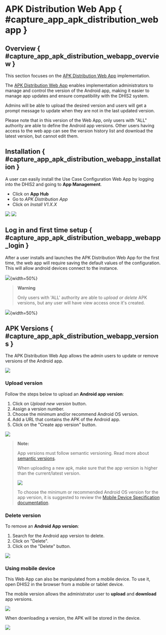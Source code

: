 # APK Distribution Web App { #capture_app_apk_distribution_webapp }
## Overview { #capture_app_apk_distribution_webapp_overview }

This section focuses on the [APK Distribution Web App](https://apps.dhis2.org/app/dff273fc-909e-48af-b151-c4d7e9c8a12c) implementation.

The [APK Distribution Web App](https://apps.dhis2.org/app/dff273fc-909e-48af-b151-c4d7e9c8a12c) enables implementation administrators to manage and control the version of the Android app, making it easier to manage app updates and ensure compatibility with the DHIS2 system. 

Admins will be able to upload the desired version and users will get a prompt message to update when they are not in the last updated version.

Please note that in this version of the Web App, only users with "ALL" authority are able to define the Android app versions. Other users having access to the web app can see the version history list and download the latest version, but cannot edit them.

## Installation { #capture_app_apk_distribution_webapp_installation }

A user can easily install the Use Case Configuration Web App by logging into the DHIS2 and going to **App Management**.

- Click on **App Hub**
- Go to *APK Distribution App*
- Click on *Install V1.X.X*

![](resources/images/capture-app-apk-distribution-app-hub-install.png)
![](resources/images/capture-app-apk-distribution-app-hub-install-webapp.png)


## Log in and first time setup { #capture_app_apk_distribution_webapp_webapp_login }

After a user installs and launches the APK Distribution Web App for the first time, the web app will require saving the default values of the configuration. This will allow android devices connect to the instance.


![](resources/images/capture-app-apk-distribution-first-setup.png){width=50%}

> **Warning**
>
> Only users with 'ALL' authority are able to *upload or delete* APK versions, but any user will have view access once it's created.
>


![](resources/images/capture-app-apk-distribution-no-authorities.png){width=50%}

## APK Versions { #capture_app_apk_distribution_webapp_versions }

The APK Distribution Web App allows the admin users to update or remove versions of the Android app.

![](resources/images/capture-app-apk-distribution.png)

### Upload version

Follow the steps below to upload an **Android app version**:

1. Click on *Upload new version* button.
2. Assign a version number.
3. Choose the minimum and/or recommend Android OS version.
4. Add a URL that contains the APK of the Android app.
5. Click on the "Create app version" button.


![](resources/images/capture-app-apk-distribution-upload.png)


> **Note:**
>
> App versions must follow semantic versioning. Read more about [semantic versions](https://docs.npmjs.com/about-semantic-versioning). 
>
> When uploading a new apk, make sure that the app version is higher than the current/latest version.
> 
> ![](resources/images/capture-app-apk-distribution-alert-version-higher.png)
> 
> To choose the minimum or recommended Android OS version for the app version, it is suggested to review the [Mobile Device Specification documentation](https://docs.dhis2.org/en/implement/android-implementation/mobile-device-specifications.html).
>


### Delete version

To remove an **Android App version**:

1. Search for the Android app version to delete.
2. Click on "Delete".
3. Click on the "Delete" button.

![](resources/images/capture-app-apk-distribution-upload-delete.png)


### Using mobile device

This Web App can also be manipulated from a mobile device. To use it, open DHIS2 in the browser from a mobile or tablet device.

The mobile version allows the administrator user to **upload** and **download** app versions.

![](resources/images/capture-app-apk-distribution-upload-mobile.png)


When downloading a version, the APK will be stored in the device.

![](resources/images/capture-app-apk-distribution-version-list-mobile.png)
